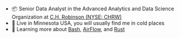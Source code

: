 - 📦 Senior Data Analyst in the Advanced Analytics and Data Science Organization at <a href="https://www.chrobinson.com/" title="">C.H. Robinson (NYSE: CHRW)</a>
- 🥶 Live in Minnesota USA, you will usually find me in cold places
- 🌱 Learning more about <a href="https://www.gnu.org/software/bash/" title="">Bash</a>, <a href="https://github.com/apache/airflow" title="">AirFlow</a>, and <a href="https://www.rust-lang.org/" title="">Rust</a>

<!---
TWalstrom/TWalstrom is a ✨ special ✨ repository because its `README.md` (this file) appears on your GitHub profile.
You can click the Preview link to take a look at your changes.
--->
